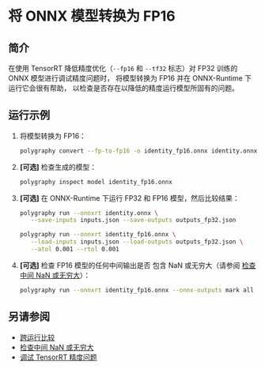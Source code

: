 # 将 ONNX 模型转换为 FP16

## 简介

在使用 TensorRT 降低精度优化（`--fp16` 和 `--tf32` 标志）对 FP32 训练的 ONNX 模型进行调试精度问题时，
将模型转换为 FP16 并在 ONNX-Runtime 下运行它会很有帮助，
以检查是否存在以降低的精度运行模型所固有的问题。

## 运行示例

1.  将模型转换为 FP16：

    ```bash
    polygraphy convert --fp-to-fp16 -o identity_fp16.onnx identity.onnx
    ```

2.  **[可选]** 检查生成的模型：

    ```bash
    polygraphy inspect model identity_fp16.onnx
    ```

3.  **[可选]** 在 ONNX-Runtime 下运行 FP32 和 FP16 模型，然后比较结果：

    ```bash
    polygraphy run --onnxrt identity.onnx \
       --save-inputs inputs.json --save-outputs outputs_fp32.json
    ```

    ```bash
    polygraphy run --onnxrt identity_fp16.onnx \
       --load-inputs inputs.json --load-outputs outputs_fp32.json \
       --atol 0.001 --rtol 0.001
    ```

4.  **[可选]** 检查 FP16 模型的任何中间输出是否
    包含 NaN 或无穷大（请参阅 [检查中间 NaN 或无穷大](../../../../examples/cli/run/07_checking_nan_inf)）：

    ```bash
    polygraphy run --onnxrt identity_fp16.onnx --onnx-outputs mark all --validate
    ```

## 另请参阅

*   [跨运行比较](../../../../examples/cli/run/02_comparing_across_runs)
*   [检查中间 NaN 或无穷大](../../../../examples/cli/run/07_checking_nan_inf)
*   [调试 TensorRT 精度问题](../../../../how-to/debug_accuracy.md)
